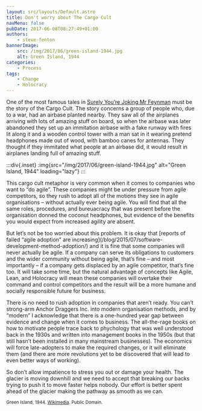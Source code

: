 ```yaml
---
layout: src/layouts/Default.astro
title: Don't worry about The Cargo Cult
navMenu: false
pubDate: 2017-06-08T08:27:49+01:00
authors:
    - steve-fenton
bannerImage:
    src: /img/2017/06/green-island-1944.jpg
    alt: Green Island, 1944
categories:
    - Process
tags:
    - Change
    - Holocracy
---
```


One of the most famous tales in [Surely You’re Joking Mr Feynman](https://www.amazon.co.uk/Surely-Youre-Joking-Feynman-Adventures/dp/009917331X) must be the story of the Cargo Cult. The story concerns a group of people who, due to a war, had an airbase planted nearby. They saw all of the airplanes arriving with lots of amazing stuff on board, so when the airbase was later abandoned they set up an immitation airbase with a fake runway with fires lit along it and a wooden control tower with a man sat in it wearing pretend headphones made out of wood, with bamboo canes for antennas. They thought if they immitated what people at an airbase did, it would result in airplanes landing full of amazing stuff.

:::div{.inset}
:img{src="/img/2017/06/green-island-1944.jpg" alt="Green Island, 1944" loading="lazy"}
:::

This cargo cult metaphor is very common when it comes to companies who want to “do agile”. These companies might be under pressure from agile competitors, so they rush to adopt all of the motions they see in agile organisations – without actually ever being agile. You will find that all the same roles, procedures, and bureuacracy that was present before the organisation donned the coconut headphones, but evidence of the benefits you would expect from increased agility are absent.

But let’s not be too worried about this problem. It is okay that [reports of failed “agile adoption” are increasing]\(/blog/2015/07/software-development-method-adoption/) and it is fine that some companies will never actually be agile. If a company can serve its obligations to customers and the wider community without being agile, that’s fine – and most importantly – if a company gets displaced by an agile competitor, that’s fine too. It will take some time, but the natural advantage of concepts like Agile, Lean, and Holocracy will mean these companies will overtake their command and control competitors and the result will be a more humane and socially responsible future for business.

There is no need to rush adoption in companies that aren’t ready. You can’t strong-arm Anchor Draggers Inc. into modern organisation methods, and by “modern” I acknowledge that there is a one-hundred year gap between evidence and change when it comes to business. The all-the-rage books on how to motivate people trace back to phychology that was well understood back in the 1930s and written into management books in the 1950s (but that still hasn’t been installed in many mainstream businesses). The economics will force late-adopters to make the required changes, or it will eliminate them (and there are more revolutions yet to be discovered that will lead to even better ways of working).

So don’t allow impatience to stress you out or damage your health. The glacier is moving downhill and we need to accept that breaking our backs trying to push it to move faster helps nobody. Our effort is better spent ahead of the glacier making the pathway as smooth as we can.

<small>Green Island, 1944. [Wikimedia](https://commons.wikimedia.org/wiki/File:F4U-1A_Corsair_VF-17_on_Green_Island_1944.jpeg). Public Domain.</small>
